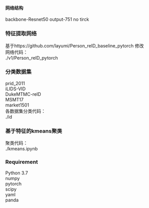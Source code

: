 #### 网络结构
backbone-Resnet50
output-751
no tirck


### 特征提取网络
基于https://github.com/layumi/Person_reID_baseline_pytorch 修改  
网络代码：  
./v1/Person_reID_pytorch
### 分类数据集
prid_2011  
iLIDS-VID  
DukeMTMC-reID  
MSMT17  
market1501  
各数据集分类代码：  
./id  
### 基于特征的kmeans聚类
聚类代码：  
./kmeans.ipynb  
### Requirement
Python 3.7  
numpy  
pytorch  
scipy  
yaml  
panda  
